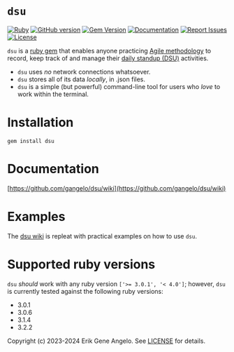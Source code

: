 # `dsu`

[![Ruby](https://github.com/gangelo/dsu/actions/workflows/ruby.yml/badge.svg)](https://github.com/gangelo/dsu/actions/workflows/ruby.yml)
[![GitHub version](http://badge.fury.io/gh/gangelo%2Fdsu.svg?refresh=8)](https://badge.fury.io/gh/gangelo%2Fdsu)
[![Gem Version](https://badge.fury.io/rb/dsu.svg?refresh=8)](https://badge.fury.io/rb/dsu)
[![Documentation](http://img.shields.io/badge/docs-rdoc.info-blue.svg)](http://www.rubydoc.info/gems/dsu/)
[![Report Issues](https://img.shields.io/badge/report-issues-red.svg)](https://github.com/gangelo/dsu/issues)
[![License](http://img.shields.io/badge/license-MIT-yellowgreen.svg)](#license)

`dsu` is a [ruby gem](https://rubygems.org/gems/dsu) that enables anyone practicing [Agile methodology](https://www.agilealliance.org/agile101/) to record, keep track of and manage their [daily standup (DSU)](https://www.agilealliance.org/glossary/daily-meeting/) activities.

- `dsu` uses _no_ network connections whatsoever.
- `dsu` stores all of its data _locally_, in .json files.
- `dsu` is a simple (but powerful) command-line tool for users who _love_ to work within the terminal.

# Installation
```shell
gem install dsu
```

# Documentation
[https://github.com/gangelo/dsu/wiki](https://github.com/gangelo/dsu/wiki)

# Examples
The [dsu wiki](https://github.com/gangelo/dsu/wiki) is repleat with practical examples on how to use `dsu`.

# Supported ruby versions
`dsu` _should_ work with any ruby version `['>= 3.0.1', '< 4.0']`; however, `dsu` is currently tested against the following ruby versions:
- 3.0.1
- 3.0.6
- 3.1.4
- 3.2.2

Copyright (c) 2023-2024 Erik Gene Angelo. See [LICENSE](https://github.com/gangelo/dsu/blob/main/LICENSE.txt) for details.
